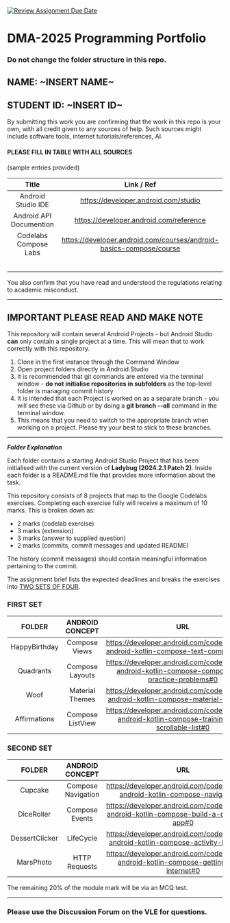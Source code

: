 [![Review Assignment Due Date](https://classroom.github.com/assets/deadline-readme-button-22041afd0340ce965d47ae6ef1cefeee28c7c493a6346c4f15d667ab976d596c.svg)](https://classroom.github.com/a/qVM4joFG)
# DMA-2025 Programming Portfolio

### Do not change the folder structure in this repo. ###

## NAME: ~INSERT NAME~
## STUDENT ID: ~INSERT ID~

By submitting this work you are confirming that the work in this repo is your own, with all credit given to any sources of help. 
Such sources might include software tools, internet tutorials/references, AI.

#### PLEASE FILL IN TABLE WITH ALL SOURCES ####
(sample entries provided)

|        **Title**        |   **Link / Ref**   |
|:-----------------------:|:------------------:|
|   Android Studio IDE    |   https://developer.android.com/studio   |
| Android API Documention |  https://developer.android.com/reference   |
|  Codelabs Compose Labs  | https://developer.android.com/courses/android-basics-compose/course |
|                         |     |
|                         |          |
|                         |       |
|                         |   |
|                         |      |

You also confirm that you have read and understood the regulations relating to academic misconduct.

---

## IMPORTANT PLEASE READ AND MAKE NOTE

This repository will contain several Android Projects - but Android Studio **can** only contain a single project at a time. 
This will mean that to work correctly with this repository.

1. Clone in the first instance through the Command Window
2. Open project folders directly in Android Studio
3. It is recommended that git commands are entered via the terminal window - **do not initialise repositories in 
subfolders** as the top-level folder is managing commit history
4. It is intended that each Project is worked on as a separate branch - you will see these via Github or by doing a **git branch --all** 
command in the terminal window.
5. This means that you need to switch to the appropriate branch when working on a project. Please try your best to stick to these branches.


---
***Folder Explanation***

Each folder contains a starting Android Studio Project that has been initialised with the current version of **Ladybug (2024.2.1 Patch 2)**. 
Inside each folder is a README.md file that provides more information about the task. 

This repository consists of 8 projects that map to the Google Codelabs exercises. Completing each exercise fully will receive a 
maximum of 10 marks. This is broken down as:
- 2 marks (codelab exercise)
- 3 marks (extension)
- 3 marks (answer to supplied question)
- 2 marks (commits, commit messages and updated README)

The history (commit messages) should contain meaningful information pertaining to the commit.

The assignment brief lists the expected deadlines and breaks the exercises into <u>TWO SETS OF FOUR</u>.

### FIRST SET

|   **FOLDER**   | **ANDROID CONCEPT** | **URL** |
|:--------------:|:-------------------:|:---------------------------:|
| HappyBirthday  |    Compose Views    |https://developer.android.com/codelabs/basic-android-kotlin-compose-text-composables#0|
| Quadrants |    Compose Layouts   |https://developer.android.com/codelabs/basic-android-kotlin-compose-composables-practice-problems#0|
|   Woof    |  Material Themes    |https://developer.android.com/codelabs/basic-android-kotlin-compose-material-theming#0|
|   Affirmations    | Compose ListView     |https://developer.android.com/codelabs/basic-android-kotlin-compose-training-add-scrollable-list#0|

### SECOND SET

|   **FOLDER**   | **ANDROID CONCEPT** | **URL** |
|:--------------:|:-------------------:|:---------------------------:|
|    Cupcake     | Compose Navigation  |https://developer.android.com/codelabs/basic-android-kotlin-compose-navigation#0|
|    DiceRoller        |  Compose Events    |https://developer.android.com/codelabs/basic-android-kotlin-compose-build-a-dice-roller-app#0|
| DessertClicker |      LifeCycle      |https://developer.android.com/codelabs/basic-android-kotlin-compose-activity-lifecycle#0|
|   MarsPhoto    |    HTTP Requests    |https://developer.android.com/codelabs/basic-android-kotlin-compose-getting-data-internet#0|


 
The remaining 20% of the module mark will be via an MCQ test.


---
### Please use the Discussion Forum on the VLE for questions. ###


